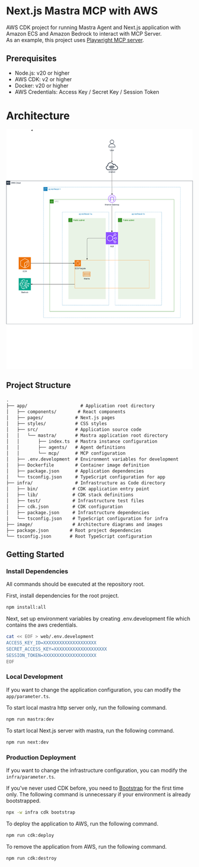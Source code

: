 # Next.js Mastra MCP with AWS

AWS CDK project for running Mastra Agent and Next.js application with Amazon ECS and Amazon Bedrock to interact with MCP Server.  
As an example, this project uses [Playwright MCP server](https://github.com/microsoft/playwright-mcp).

## Prerequisites

- Node.js: v20 or higher
- AWS CDK: v2 or higher
- Docker: v20 or higher
- AWS Credentials: Access Key / Secret Key / Session Token

# Architecture

![Architecture](./image/diagram.drawio.png)

## Project Structure

```
.
├── app/                    # Application root directory
│   ├── components/        # React components
│   ├── pages/            # Next.js pages
│   ├── styles/           # CSS styles
│   ├── src/              # Application source code
│   │   └── mastra/       # Mastra application root directory
│   │       ├── index.ts  # Mastra instance configuration
│   │       ├── agents/   # Agent definitions
│   │       └── mcp/      # MCP configuration
│   ├── .env.development  # Environment variables for development
│   ├── Dockerfile        # Container image definition
│   ├── package.json      # Application dependencies
│   └── tsconfig.json     # TypeScript configuration for app
├── infra/                # Infrastructure as Code directory
│   ├── bin/             # CDK application entry point
│   ├── lib/             # CDK stack definitions
│   ├── test/            # Infrastructure test files
│   ├── cdk.json         # CDK configuration
│   ├── package.json     # Infrastructure dependencies
│   └── tsconfig.json    # TypeScript configuration for infra
├── image/               # Architecture diagrams and images
├── package.json        # Root project dependencies
└── tsconfig.json       # Root TypeScript configuration
```

## Getting Started

### Install Dependencies

All commands should be executed at the repository root.

First, install dependencies for the root project.

```bash
npm install:all
```

Next, set up environment variables by creating .env.development file which contains the aws credentials.

```bash
cat << EOF > web/.env.development
ACCESS_KEY_ID=XXXXXXXXXXXXXXXXXXXX
SECRET_ACCESS_KEY=XXXXXXXXXXXXXXXXXXXX
SESSION_TOKEN=XXXXXXXXXXXXXXXXXXXX
EOF
```

### Local Development

If you want to change the application configuration, you can modify the `app/parameter.ts`.

To start local mastra http server only, run the following command.

```bash
npm run mastra:dev
```

To start local Next.js server with mastra, run the following command.

```bash
npm run next:dev
```

### Production Deployment

If you want to change the infrastructure configuration, you can modify the `infra/parameter.ts`.

If you've never used CDK before, you need to [Bootstrap](https://docs.aws.amazon.com/ja_jp/cdk/v2/guide/bootstrapping.html) for the first time only. The following command is unnecessary if your environment is already bootstrapped.

```bash
npx -w infra cdk bootstrap
```

To deploy the application to AWS, run the following command.

```bash
npm run cdk:deploy
```

To remove the application from AWS, run the following command.

```bash
npm run cdk:destroy
```
